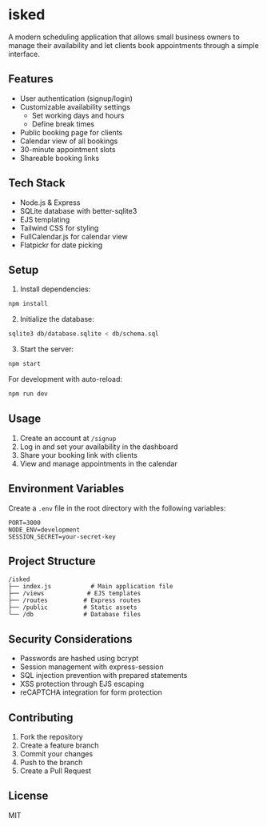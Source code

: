 # isked

A modern scheduling application that allows small business owners to manage their availability and let clients book appointments through a simple interface.

## Features

- User authentication (signup/login)
- Customizable availability settings
  - Set working days and hours
  - Define break times
- Public booking page for clients
- Calendar view of all bookings
- 30-minute appointment slots
- Shareable booking links

## Tech Stack

- Node.js & Express
- SQLite database with better-sqlite3
- EJS templating
- Tailwind CSS for styling
- FullCalendar.js for calendar view
- Flatpickr for date picking

## Setup

1. Install dependencies:
```bash
npm install
```

2. Initialize the database:
```bash
sqlite3 db/database.sqlite < db/schema.sql
```

3. Start the server:
```bash
npm start
```

For development with auto-reload:
```bash
npm run dev
```

## Usage

1. Create an account at `/signup`
2. Log in and set your availability in the dashboard
3. Share your booking link with clients
4. View and manage appointments in the calendar

## Environment Variables

Create a `.env` file in the root directory with the following variables:
```
PORT=3000
NODE_ENV=development
SESSION_SECRET=your-secret-key
```

## Project Structure

```
/isked
├── index.js           # Main application file
├── /views            # EJS templates
├── /routes          # Express routes
├── /public          # Static assets
└── /db              # Database files
```

## Security Considerations

- Passwords are hashed using bcrypt
- Session management with express-session
- SQL injection prevention with prepared statements
- XSS protection through EJS escaping
- reCAPTCHA integration for form protection

## Contributing

1. Fork the repository
2. Create a feature branch
3. Commit your changes
4. Push to the branch
5. Create a Pull Request

## License

MIT 